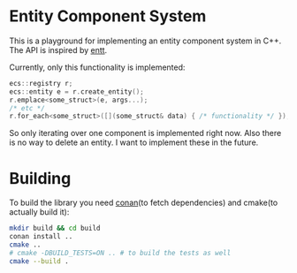 # Entity Component System

This is a playground for implementing an entity component system in C++. The API is inspired by [entt](https://github.com/skypjack/entt).

Currently, only this functionality is implemented:
```cpp
ecs::registry r;
ecs::entity e = r.create_entity();
r.emplace<some_struct>(e, args...);
/* etc */
r.for_each<some_struct>([](some_struct& data) { /* functionality */ });
```
So only iterating over one component is implemented right now. Also there is no way to delete an entity. I want to implement these in the future.

# Building

To build the library you need [conan](https://conan.io/)(to fetch dependencies) and cmake(to actually build it):
```sh
mkdir build && cd build
conan install ..
cmake ..
# cmake -DBUILD_TESTS=ON .. # to build the tests as well
cmake --build .
```